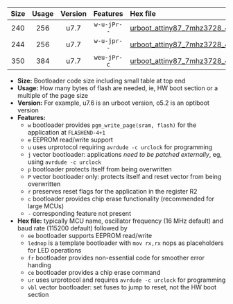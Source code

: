 |Size|Usage|Version|Features|Hex file|
|:-:|:-:|:-:|:-:|:--|
|240|256|u7.7|`w-u-jPr--`|[urboot_attiny87_7mhz3728_460800bps_lednop_ur_vbl.hex](https://raw.githubusercontent.com/stefanrueger/urboot.hex/main/mcus/attiny87/fcpu_7mhz3728/460800_bps/urboot_attiny87_7mhz3728_460800bps_lednop_ur_vbl.hex)|
|244|256|u7.7|`w-u-jpr--`|[urboot_attiny87_7mhz3728_460800bps_lednop_fr_ur_vbl.hex](https://raw.githubusercontent.com/stefanrueger/urboot.hex/main/mcus/attiny87/fcpu_7mhz3728/460800_bps/urboot_attiny87_7mhz3728_460800bps_lednop_fr_ur_vbl.hex)|
|350|384|u7.7|`weu-jPr-c`|[urboot_attiny87_7mhz3728_460800bps_ee_lednop_fr_ce_ur_vbl.hex](https://raw.githubusercontent.com/stefanrueger/urboot.hex/main/mcus/attiny87/fcpu_7mhz3728/460800_bps/urboot_attiny87_7mhz3728_460800bps_ee_lednop_fr_ce_ur_vbl.hex)|

- **Size:** Bootloader code size including small table at top end
- **Usage:** How many bytes of flash are needed, ie, HW boot section or a multiple of the page size
- **Version:** For example, u7.6 is an urboot version, o5.2 is an optiboot version
- **Features:**
  + `w` bootloader provides `pgm_write_page(sram, flash)` for the application at `FLASHEND-4+1`
  + `e` EEPROM read/write support
  + `u` uses urprotocol requiring `avrdude -c urclock` for programming
  + `j` vector bootloader: applications *need to be patched externally*, eg, using `avrdude -c urclock`
  + `p` bootloader protects itself from being overwritten
  + `P` vector bootloader only: protects itself and reset vector from being overwritten
  + `r` preserves reset flags for the application in the register R2
  + `c` bootloader provides chip erase functionality (recommended for large MCUs)
  + `-` corresponding feature not present
- **Hex file:** typically MCU name, oscillator frequency (16 MHz default) and baud rate (115200 default) followed by
  + `ee` bootloader supports EEPROM read/write
  + `lednop` is a template bootloader with `mov rx,rx` nops as placeholders for LED operations
  + `fr` bootloader provides non-essential code for smoother error handing
  + `ce` bootloader provides a chip erase command
  + `ur` uses urprotocol and requires `avrdude -c urclock` for programming
  + `vbl` vector bootloader: set fuses to jump to reset, not the HW boot section
